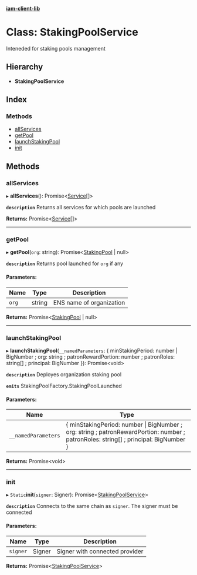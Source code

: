 **[iam-client-lib](../README.md)**

# Class: StakingPoolService

Inteneded for staking pools management

## Hierarchy

* **StakingPoolService**

## Index

### Methods

* [allServices](stakingpoolservice.md#allservices)
* [getPool](stakingpoolservice.md#getpool)
* [launchStakingPool](stakingpoolservice.md#launchstakingpool)
* [init](stakingpoolservice.md#init)

## Methods

### allServices

▸ **allServices**(): Promise\<[Service](../globals.md#service)[]>

**`description`** Returns all services for which pools are launched

**Returns:** Promise\<[Service](../globals.md#service)[]>

___

### getPool

▸ **getPool**(`org`: string): Promise\<[StakingPool](stakingpool.md) \| null>

**`description`** Returns pool launched for `org` if any

#### Parameters:

Name | Type | Description |
------ | ------ | ------ |
`org` | string | ENS name of organization  |

**Returns:** Promise\<[StakingPool](stakingpool.md) \| null>

___

### launchStakingPool

▸ **launchStakingPool**(`__namedParameters`: { minStakingPeriod: number \| BigNumber ; org: string ; patronRewardPortion: number ; patronRoles: string[] ; principal: BigNumber  }): Promise\<void>

**`description`** Deployes organization staking pool

**`emits`** StakingPoolFactory.StakingPoolLaunched

#### Parameters:

Name | Type |
------ | ------ |
`__namedParameters` | { minStakingPeriod: number \| BigNumber ; org: string ; patronRewardPortion: number ; patronRoles: string[] ; principal: BigNumber  } |

**Returns:** Promise\<void>

___

### init

▸ `Static`**init**(`signer`: Signer): Promise\<[StakingPoolService](stakingpoolservice.md)>

**`description`** Connects to the same chain as `signer`. The signer must be connected

#### Parameters:

Name | Type | Description |
------ | ------ | ------ |
`signer` | Signer | Signer with connected provider  |

**Returns:** Promise\<[StakingPoolService](stakingpoolservice.md)>
